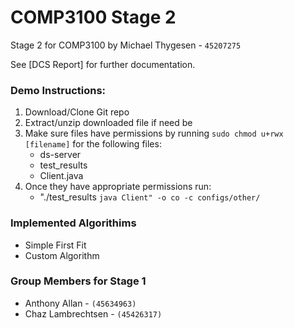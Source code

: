 # COMP3100 Stage 2
Stage 2 for COMP3100 by Michael Thygesen - `45207275`

See [DCS Report] for further documentation.

### Demo Instructions:

1. Download/Clone Git repo
2. Extract/unzip downloaded file if need be
3. Make sure files have permissions by running `sudo chmod u+rwx [filename]` for the following files:
    * ds-server
    * test_results
    * Client.java
4. Once they have appropriate permissions run:
    * "./test_results `java Client" -o co -c configs/other/`

 

### Implemented Algorithims
- Simple First Fit
- Custom Algorithm

### Group Members for Stage 1
- Anthony Allan - ` (45634963) `
- Chaz Lambrechtsen - `(45426317)`
